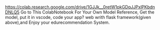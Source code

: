 https://colab.research.google.com/drive/1GJJk__0retW1pkGDqJJPxlPKbdnDNLQ5
Go to This ColabNotebook For Your Own Model Reference, Get the model, put it in vscode, code your app? web writh flask framework(given above),and Enjoy your edurecommendation System.
